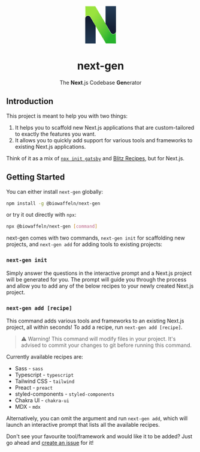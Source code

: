 <div align="center">
  <img src="assets/logo.svg" alt="next-gen logo" height="100px">
  <h1>next-gen</h1>
  <p>The <b>Next</b>.js Codebase <b>Gen</b>erator</p>
</div>

## Introduction

This project is meant to help you with two things:

1. It helps you to scaffold new Next.js applications that are custom-tailored to exactly the features you want.
2. It allows you to quickly add support for various tools and frameworks to existing Next.js applications.

Think of it as a mix of [`npx init gatsby`](https://www.gatsbyjs.com/blog/new-gatsby-interactive) and [Blitz Recipes](https://blitzjs.com/docs/using-recipes), but for Next.js.

## Getting Started

You can either install `next-gen` globally:

```sh
npm install -g @biowaffeln/next-gen
```

or try it out directly with `npx`:

```sh
npx @biowaffeln/next-gen [command]
```

next-gen comes with two commands, `next-gen init` for scaffolding new projects, and `next-gen add` for adding tools to existing projects:

### `next-gen init`

Simply answer the questions in the interactive prompt and a Next.js project will be generated for you. The prompt will guide you through the process and allow you to add any of the below recipes to your newly created Next.js project.

### `next-gen add [recipe]`

This command adds various tools and frameworks to an existing Next.js project, all within seconds! To add a recipe, run `next-gen add [recipe]`.

> ⚠️ Warning! This command will modify files in your project. It's advised to commit your changes to git before running this command.

Currently available recipes are:

- Sass - `sass`
- Typescript - `typescript`
- Tailwind CSS - `tailwind`
- Preact - `preact`
- styled-components - `styled-components`
- Chakra UI - `chakra-ui`
- MDX - `mdx`

Alternatively, you can omit the argument and run `next-gen add`, which will launch an interactive prompt that lists all the available recipes.

Don't see your favourite tool/framework and would like it to be added? Just go ahead and [create an issue](https://github.com/biowaffeln/next-gen/issues/new?title=Recipe%20Request%20-) for it!
